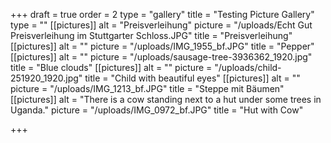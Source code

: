 +++
draft = true
order = 2
type = "gallery"
title = "Testing Picture Gallery"
type = ""
[[pictures]]
alt = "Preisverleihung"
picture = "/uploads/Echt Gut Preisverleihung im Stuttgarter Schloss.JPG"
title = "Preisverleihung"
[[pictures]]
alt = ""
picture = "/uploads/IMG_1955_bf.JPG"
title = "Pepper"
[[pictures]]
alt = ""
picture = "/uploads/sausage-tree-3936362_1920.jpg"
title = "Blue clouds"
[[pictures]]
alt = ""
picture = "/uploads/child-251920_1920.jpg"
title = "Child with beautiful eyes"
[[pictures]]
alt = ""
picture = "/uploads/IMG_1213_bf.JPG"
title = "Steppe mit Bäumen"
[[pictures]]
alt = "There is a cow standing next to a hut under some trees in Uganda."
picture = "/uploads/IMG_0972_bf.JPG"
title = "Hut with Cow"

+++
